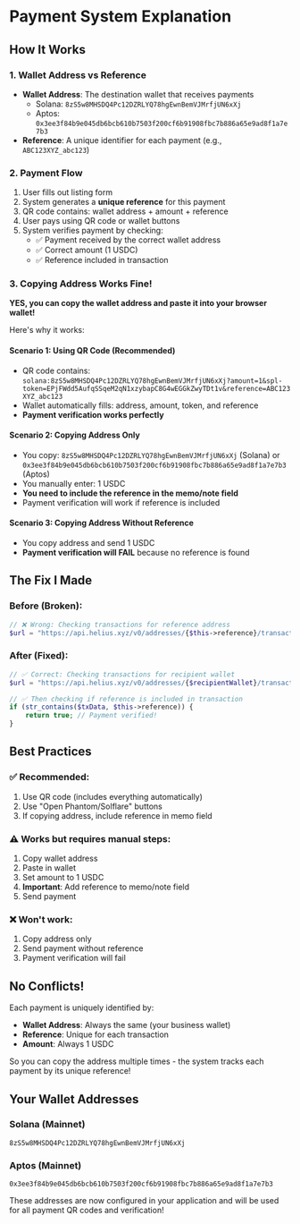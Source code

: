 # Payment System Explanation

## How It Works

### 1. **Wallet Address vs Reference**
- **Wallet Address**: The destination wallet that receives payments 
  - Solana: `8zS5w8MHSDQ4Pc12DZRLYQ78hgEwnBemVJMrfjUN6xXj`
  - Aptos: `0x3ee3f84b9e045db6bcb610b7503f200cf6b91908fbc7b886a65e9ad8f1a7e7b3`
- **Reference**: A unique identifier for each payment (e.g., `ABC123XYZ_abc123`)

### 2. **Payment Flow**
1. User fills out listing form
2. System generates a **unique reference** for this payment
3. QR code contains: wallet address + amount + reference
4. User pays using QR code or wallet buttons
5. System verifies payment by checking:
   - ✅ Payment received by the correct wallet address
   - ✅ Correct amount (1 USDC)
   - ✅ Reference included in transaction

### 3. **Copying Address Works Fine!**

**YES, you can copy the wallet address and paste it into your browser wallet!** 

Here's why it works:

#### **Scenario 1: Using QR Code (Recommended)**
- QR code contains: `solana:8zS5w8MHSDQ4Pc12DZRLYQ78hgEwnBemVJMrfjUN6xXj?amount=1&spl-token=EPjFWdd5AufqSSqeM2qN1xzybapC8G4wEGGkZwyTDt1v&reference=ABC123XYZ_abc123`
- Wallet automatically fills: address, amount, token, and reference
- **Payment verification works perfectly**

#### **Scenario 2: Copying Address Only**
- You copy: `8zS5w8MHSDQ4Pc12DZRLYQ78hgEwnBemVJMrfjUN6xXj` (Solana) or `0x3ee3f84b9e045db6bcb610b7503f200cf6b91908fbc7b886a65e9ad8f1a7e7b3` (Aptos)
- You manually enter: 1 USDC
- **You need to include the reference in the memo/note field**
- Payment verification will work if reference is included

#### **Scenario 3: Copying Address Without Reference**
- You copy address and send 1 USDC
- **Payment verification will FAIL** because no reference is found

## **The Fix I Made**

### **Before (Broken):**
```php
// ❌ Wrong: Checking transactions for reference address
$url = "https://api.helius.xyz/v0/addresses/{$this->reference}/transactions";
```

### **After (Fixed):**
```php
// ✅ Correct: Checking transactions for recipient wallet
$url = "https://api.helius.xyz/v0/addresses/{$recipientWallet}/transactions";

// ✅ Then checking if reference is included in transaction
if (str_contains($txData, $this->reference)) {
    return true; // Payment verified!
}
```

## **Best Practices**

### **✅ Recommended:**
1. Use QR code (includes everything automatically)
2. Use "Open Phantom/Solflare" buttons
3. If copying address, include reference in memo field

### **⚠️ Works but requires manual steps:**
1. Copy wallet address
2. Paste in wallet
3. Set amount to 1 USDC
4. **Important**: Add reference to memo/note field
5. Send payment

### **❌ Won't work:**
1. Copy address only
2. Send payment without reference
3. Payment verification will fail

## **No Conflicts!**

Each payment is uniquely identified by:
- **Wallet Address**: Always the same (your business wallet)
- **Reference**: Unique for each transaction
- **Amount**: Always 1 USDC

So you can copy the address multiple times - the system tracks each payment by its unique reference!

## **Your Wallet Addresses**

### **Solana (Mainnet)**
```
8zS5w8MHSDQ4Pc12DZRLYQ78hgEwnBemVJMrfjUN6xXj
```

### **Aptos (Mainnet)**
```
0x3ee3f84b9e045db6bcb610b7503f200cf6b91908fbc7b886a65e9ad8f1a7e7b3
```

These addresses are now configured in your application and will be used for all payment QR codes and verification!

